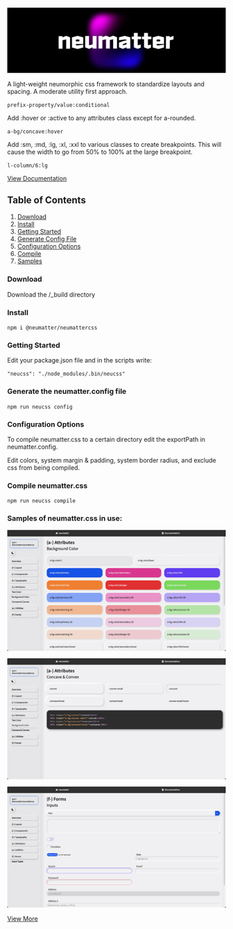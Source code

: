 ![plot](https://github.com/Clyng57/neumatter/raw/main/public/neumatter-logo-blackBG-01.svg)

A light-weight neumorphic css framework to standardize layouts and spacing. 
A moderate utility first approach.

    prefix-property/value:conditional


Add :hover or :active to any attributes class except for a-rounded.

    a-bg/concave:hover


Add :sm, :md, :lg, :xl, :xxl to various classes to create breakpoints. This will cause the width to go from 50% to 100% at the large breakpoint.

    l-column/6:lg

[ View Documentation ](https://neumattercss.com)

## Table of Contents
1. [ Download ](#download) <br />
2. [ Install ](#install) <br />
3. [ Getting Started ](#gettingstarted) <br />
4. [ Generate Config File ](#genconfig) <br />
5. [ Configuration Options ](#config) <br />
6. [ Compile ](#compile) <br />
7. [ Samples ](#samples) <br />

<a name="download"></a>
### Download
Download the /_build directory

<a name="install"></a>
### Install
    
    npm i @neumatter/neumattercss 

<a name="gettingstarted"></a>
### Getting Started
Edit your package.json file and in the scripts write:
    
    "neucss": "./node_modules/.bin/neucss"

<a name="genconfig"></a>
### Generate the neumatter.config file
    
    npm run neucss config

<a name="config"></a>
### Configuration Options
To compile neumatter.css to a certain directory edit the exportPath in neumatter.config.

Edit colors, system margin & padding, system border radius, and exclude css from being compiled.

<a name="compile"></a>
### Compile neumatter.css
    
    npm run neucss compile

<a name="samples"></a>
### Samples of neumatter.css in use:

![plot](https://github.com/Clyng57/neumatter/raw/main/public/neumattercssBGColorPage.png)


![plot](https://github.com/Clyng57/neumatter/raw/main/public/neumattercssConcavePage.png)


![plot](https://github.com/Clyng57/neumatter/raw/main/public/neumattercssFormPage.png)

[ View More ](https://neumattercss.com)

